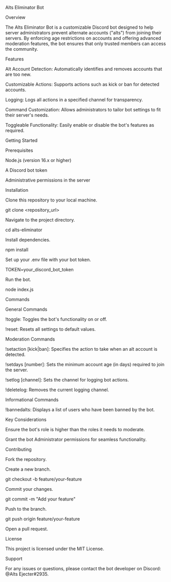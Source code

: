 Alts Eliminator Bot

Overview

The Alts Eliminator Bot is a customizable Discord bot designed to help server administrators prevent alternate accounts ("alts") from joining their servers. By enforcing age restrictions on accounts and offering advanced moderation features, the bot ensures that only trusted members can access the community.

Features

Alt Account Detection: Automatically identifies and removes accounts that are too new.

Customizable Actions: Supports actions such as kick or ban for detected accounts.

Logging: Logs all actions in a specified channel for transparency.

Command Customization: Allows administrators to tailor bot settings to fit their server's needs.

Toggleable Functionality: Easily enable or disable the bot's features as required.

Getting Started

Prerequisites

Node.js (version 16.x or higher)

A Discord bot token

Administrative permissions in the server

Installation

Clone this repository to your local machine.

git clone <repository_url>

Navigate to the project directory.

cd alts-eliminator

Install dependencies.

npm install

Set up your .env file with your bot token.

TOKEN=your_discord_bot_token

Run the bot.

node index.js

Commands

General Commands

!toggle: Toggles the bot's functionality on or off.

!reset: Resets all settings to default values.

Moderation Commands

!setaction [kick|ban]: Specifies the action to take when an alt account is detected.

!setdays [number]: Sets the minimum account age (in days) required to join the server.

!setlog [channel]: Sets the channel for logging bot actions.

!deletelog: Removes the current logging channel.

Informational Commands

!bannedalts: Displays a list of users who have been banned by the bot.

Key Considerations

Ensure the bot's role is higher than the roles it needs to moderate.

Grant the bot Administrator permissions for seamless functionality.

Contributing

Fork the repository.

Create a new branch.

git checkout -b feature/your-feature

Commit your changes.

git commit -m "Add your feature"

Push to the branch.

git push origin feature/your-feature

Open a pull request.

License

This project is licensed under the MIT License.

Support

For any issues or questions, please contact the bot developer on Discord: @Alts Ejecter#2935.

